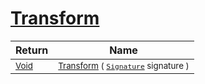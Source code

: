 # [Transform](./TranslatePreproc-100663827.md)



| Return | Name | 
| --- | --- | 
| <sub>[Void](https://docs.microsoft.com/en-us/dotnet/api/System.Void)</sub>| <sub>[Transform](./TranslatePreproc-100663827.md) ( [`Signature`](./../../../../Signature.md) signature )</sub>| <br>


